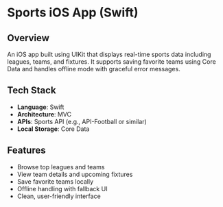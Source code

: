 # Sports iOS App (Swift)

## Overview
An iOS app built using UIKit that displays real-time sports data including leagues, teams, and fixtures. It supports saving favorite teams using Core Data and handles offline mode with graceful error messages.

## Tech Stack
- **Language**: Swift
- **Architecture**: MVC
- **APIs**: Sports API (e.g., API-Football or similar)
- **Local Storage**: Core Data

## Features
- Browse top leagues and teams
- View team details and upcoming fixtures
- Save favorite teams locally
- Offline handling with fallback UI
- Clean, user-friendly interface
